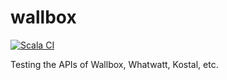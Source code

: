 # wallbox

[![Scala CI](https://github.com/obruchez/wallbox/actions/workflows/scala.yml/badge.svg)](https://github.com/obruchez/wallbox/actions/workflows/scala.yml)

Testing the APIs of Wallbox, Whatwatt, Kostal, etc.
